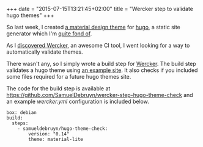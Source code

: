 +++
date = "2015-07-15T13:21:45+02:00"
title = "Wercker step to validate hugo themes"
+++

So last week, I created [a material design theme](2015/material-lite-theme-for-hugo/) for [hugo](http://gohugo.io), a static site generator which I'm [quite fond of](search/?q=hugo).

As I [discovered Wercker](2015/continuous-integration-with-hugo-and-wercker/), an awesome CI tool, I went looking for a way to automatically validate themes.

There wasn't any, so I simply wrote a build step for [Wercker](http://wercker.com). The build step validates a hugo theme using [an example site](https://github.com/spf13/HugoBasicExample). It also checks if you included some files required for a future hugo themes site. 

The code for the build step is available at https://github.com/SamuelDebruyn/wercker-step-hugo-theme-check and an example *wercker.yml* configuration is included below.

	box: debian
	build:
	  steps:
	    - samueldebruyn/hugo-theme-check:
	        version: "0.14"
	        theme: material-lite